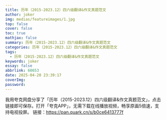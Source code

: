 ```yaml
---
title: 历年（2015-2023.12）四六级翻译&作文真题范文
author: joker
img: medias/featureimages/1.jpg
top: false
cover: false
toc: true
mathjax: false
summary: 历年（2015-2023.12）四六级翻译&作文真题范文
categories: 历年（2015-2023.12）四六级翻译&作文真题范文
tags:
  - 历年（2015-2023.12）四六级翻译&作文真题范文
keywords: joker
essay: false
abbrlink: 60653
date: 2025-04-20 23:39:17
coverImg:
password:
---
```


我用夸克网盘分享了「历年（2015-2023.12）四六级翻译&作文真题范文」，点击链接即可保存。打开「夸克APP」，无需下载在线播放视频，畅享原画5倍速，支持电视投屏。
链接：https://pan.quark.cn/s/b0ce6413777f
